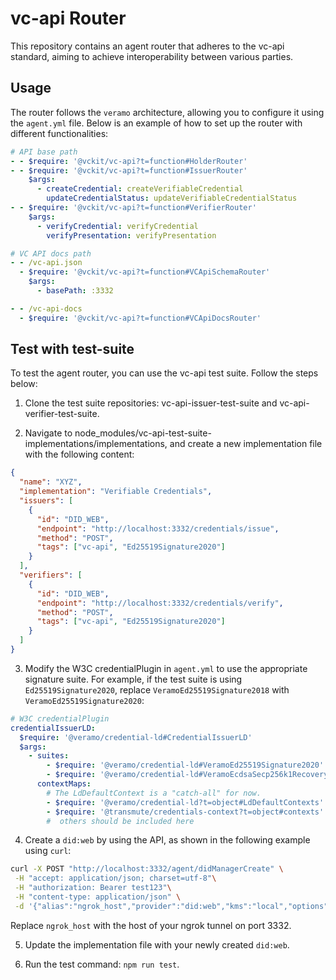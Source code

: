 # vc-api Router

This repository contains an agent router that adheres to the vc-api standard, aiming to achieve interoperability between various parties.

## Usage

The router follows the `veramo` architecture, allowing you to configure it using the `agent.yml` file. Below is an example of how to set up the router with different functionalities:

```yaml
# API base path
- - $require: '@vckit/vc-api?t=function#HolderRouter'
- - $require: '@vckit/vc-api?t=function#IssuerRouter'
    $args:
      - createCredential: createVerifiableCredential
        updateCredentialStatus: updateVerifiableCredentialStatus
- - $require: '@vckit/vc-api?t=function#VerifierRouter'
    $args:
      - verifyCredential: verifyCredential
        verifyPresentation: verifyPresentation

# VC API docs path
- - /vc-api.json
  - $require: '@vckit/vc-api?t=function#VCApiSchemaRouter'
    $args:
      - basePath: :3332

- - /vc-api-docs
  - $require: '@vckit/vc-api?t=function#VCApiDocsRouter'
```

## Test with test-suite

To test the agent router, you can use the vc-api test suite. Follow the steps below:

1. Clone the test suite repositories: vc-api-issuer-test-suite and vc-api-verifier-test-suite.

2. Navigate to node_modules/vc-api-test-suite-implementations/implementations, and create a new implementation file with the following content:

```json
{
  "name": "XYZ",
  "implementation": "Verifiable Credentials",
  "issuers": [
    {
      "id": "DID_WEB",
      "endpoint": "http://localhost:3332/credentials/issue",
      "method": "POST",
      "tags": ["vc-api", "Ed25519Signature2020"]
    }
  ],
  "verifiers": [
    {
      "id": "DID_WEB",
      "endpoint": "http://localhost:3332/credentials/verify",
      "method": "POST",
      "tags": ["vc-api", "Ed25519Signature2020"]
    }
  ]
}
```

3. Modify the W3C credentialPlugin in `agent.yml` to use the appropriate signature suite. For example, if the test suite is using `Ed25519Signature2020`, replace `VeramoEd25519Signature2018` with `VeramoEd25519Signature2020`:

```yaml
# W3C credentialPlugin
credentialIssuerLD:
  $require: '@veramo/credential-ld#CredentialIssuerLD'
  $args:
    - suites:
        - $require: '@veramo/credential-ld#VeramoEd25519Signature2020'
        - $require: '@veramo/credential-ld#VeramoEcdsaSecp256k1RecoverySignature2020'
      contextMaps:
        # The LdDefaultContext is a "catch-all" for now.
        - $require: '@veramo/credential-ld?t=object#LdDefaultContexts'
        - $require: '@transmute/credentials-context?t=object#contexts'
        #  others should be included here
```

4. Create a `did:web` by using the API, as shown in the following example using `curl`:

```bash
curl -X POST "http://localhost:3332/agent/didManagerCreate" \
 -H "accept: application/json; charset=utf-8"\
 -H "authorization: Bearer test123"\
 -H "content-type: application/json" \
 -d '{"alias":"ngrok_host","provider":"did:web","kms":"local","options":{"keyType":"Ed25519"}}'

```

Replace `ngrok_host` with the host of your ngrok tunnel on port 3332.

5. Update the implementation file with your newly created `did:web`.

6. Run the test command: `npm run test`.

